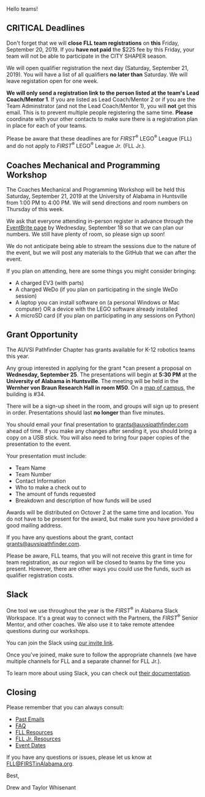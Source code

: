 Hello teams!

## **CRITICAL** Deadlines

Don't forget that we will **close FLL team registrations** on **this** Friday, September 20, 2019. If you **have not paid** the \$225 fee by this Friday, your team will not be able to participate in the CITY SHAPER season.

We will open qualifier registration the next day (Saturday, September 21, 2019). You will have a list of all qualifiers **no later than** Saturday. We will leave registation open for one week.

**We will only send a registration link to the person listed at the team's Lead Coach/Mentor 1**. If you are listed as Lead Coach/Mentor 2 or if you are the Team Adminstrator (and not the Lead Coach/Mentor 1), you will **not** get this email. This is to prevent multiple people registering the same time. **Please** coordinate with your other contacts to make sure there is a registration plan in place for each of your teams.

Please be aware that these deadlines are for *FIRST*<sup>&reg;</sup> LEGO<sup>&reg;</sup> League (FLL) and do not apply to *FIRST*<sup>&reg;</sup> LEGO<sup>&reg;</sup> League Jr. (FLL Jr.).


## Coaches Mechanical and Programming Workshop

The Coaches Mechanical and Programming Workshop will be held this Saturday, September 21, 2019 at the University of Alabama in Huntsville from 1:00 PM to 4:00 PM. We will send directions and room numbers on Thursday of this week.

We ask that everyone attending in-person register in advance through the [EventBrite page](https://www.eventbrite.com/e/alabama-coaches-technical-workshop-tickets-71315902785) by Wednesday, September 18 so that we can plan our numbers. We still have plenty of room, so please sign up soon!

We do not anticipate being able to stream the sessions due to the nature of the event, but we will post any materials to the GitHub that we can after the event.

If you plan on attending, here are some things you might consider bringing:
- A charged EV3 (with parts)
- A charged WeDo (if you plan on participating in the single WeDo session)
- A laptop you can install software on (a personal Windows or Mac computer) OR a device with the LEGO software already installed
- A microSD card (if you plan on participating in any sessions on Python) 


## Grant Opportunity

The AUVSI Pathfinder Chapter has grants available for K-12 robotics teams this year. 

Any group interested in applying for the grant *can present a proposal on **Wednesday, September 25**. The presentations will begin at **5:30 PM** at the **University of Alabama in Huntsville**. The meeting will be held in the **Wernher von Braun Research Hall in room M50**. On a [map of campus](https://www.uah.edu/map), the building is \#34.

There will be a sign-up sheet in the room, and groups will sign up to present in order. Presentations should last **no longer** than five minutes. 

You should email your final presentation to grants@auvsipathfinder.com ahead of time. If you make any changes after sending it, you should bring a copy on a USB stick. You will also need to bring four paper copies of the presentation to the event.

Your presentation must include:
- Team Name
- Team Number
- Contact Information
- Who to make a check out to
- The amount of funds requested
- Breakdown and description of how funds will be used

Awards will be distributed on Octover 2 at the same time and location. You do not have to be present for the award, but make sure you have provided a good mailing address.

If you have any questions about the grant, contact grants@auvsipathfinder.com.

Please be aware, FLL teams, that you will not receive this grant in time for team registration, as our region will be closed to teams by the time you present. However, there are other ways you could use the funds, such as qualifier registration costs.


## Slack

One tool we use throughout the year is the *FIRST*<sup>&reg;</sup> in Alabama Slack Workspace. It's a great way to connect with the Partners, the *FIRST*<sup>&reg;</sup> Senior Mentor, and other coaches. We also use it to take remote attendee questions during our workshops.

You can join the Slack using [our invite link](https://join.slack.com/t/firstinalabama/shared_invite/enQtNDYxMTEzMTcwOTk0LWQzYmFjM2Q5MGNjNjFlM2M5ZTY4ZGNmM2VmY2Y0OTUwNTRiMjRlYTUwYTI2YTdjNGM0ZWZlYjM3MGVmNDY4YmY).

Once you've joined, make sure to follow the appropriate channels (we have multiple channels for FLL and a separate channel for FLL Jr.). 

To learn more about using Slack, you can check out [their documentation](https://get.slack.help/hc/en-us/categories/360000049043).


## Closing

Please remember that you can always consult:
- [Past Emails](https://github.com/drewwhis/first-in-alabama/tree/master/2019-2020/email-blasts)
- [FAQ](https://github.com/drewwhis/first-in-alabama/wiki/Frequently-Asked-Questions)
- [FLL Resources](https://github.com/drewwhis/first-in-alabama/tree/master/2019-2020/fll)
- [FLL Jr. Resources](https://github.com/drewwhis/first-in-alabama/tree/master/2019-2020/flljr)
- [Event Dates](https://github.com/drewwhis/first-in-alabama/blob/main/2019-2020/event-dates.md)

If you have any questions or issues, please let us know at FLL@FIRSTinAlabama.org.

Best,

Drew and Taylor Whisenant